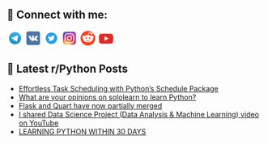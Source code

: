 ## 🔎 Connect with me:
[<img src="https://github.com/bullbesh/bullbesh/blob/main/images/Telegram.png" width="32" height="32" />](https://t.me/bullbesh)
[<img src="https://github.com/bullbesh/bullbesh/blob/main/images/VK.png" width="32" height="32" />](https://vk.com/bullbesh)
[<img src="https://github.com/bullbesh/bullbesh/blob/main/images/Twitter.png" width="32" height="32" />](https://twitter.com/bullbesh1)
[<img src="https://github.com/bullbesh/bullbesh/blob/main/images/Instagram.png" width="32" height="32" />](https://www.instagram.com/bullbesh)
[<img src="https://github.com/bullbesh/bullbesh/blob/main/images/Reddit.png" width="32" height="32" />](https://www.reddit.com/user/bullbesh)
[<img src="https://github.com/bullbesh/bullbesh/blob/main/images/YouTube.png" width="32" height="32" />](https://www.youtube.com/channel/UCtfjRs6uzgq5mfm8S06WTcg)

## 📕 Latest r/Python Posts
<!-- BLOG-POST-LIST:START -->
- [Effortless Task Scheduling with Python’s Schedule Package](https://www.reddit.com/r/Python/comments/16wy7sq/effortless_task_scheduling_with_pythons_schedule/)
- [What are your opinions on sololearn to learn Python?](https://www.reddit.com/r/Python/comments/16wxqvp/what_are_your_opinions_on_sololearn_to_learn/)
- [Flask and Quart have now partially merged](https://www.reddit.com/r/Python/comments/16wvx34/flask_and_quart_have_now_partially_merged/)
- [I shared Data Science Project &lpar;Data Analysis &amp; Machine Learning&rpar; video on YouTube](https://www.reddit.com/r/Python/comments/16wvtna/i_shared_data_science_project_data_analysis/)
- [LEARNING PYTHON WITHIN 30 DAYS](https://www.reddit.com/r/Python/comments/16wukrk/learning_python_within_30_days/)
<!-- BLOG-POST-LIST:END -->
